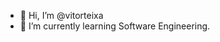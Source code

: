 - 👋 Hi, I’m @vitorteixa
- 🌱 I’m currently learning Software Engineering.


<!---
vitorteixa/vitorteixa is a ✨ special ✨ repository because its `README.md` (this file) appears on your GitHub profile.
You can click the Preview link to take a look at your changes.
--->
